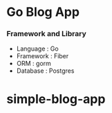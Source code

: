 # Go Blog App

### Framework and Library

- Language : Go
- Framework : Fiber
- ORM : gorm
- Database : Postgres
# simple-blog-app

